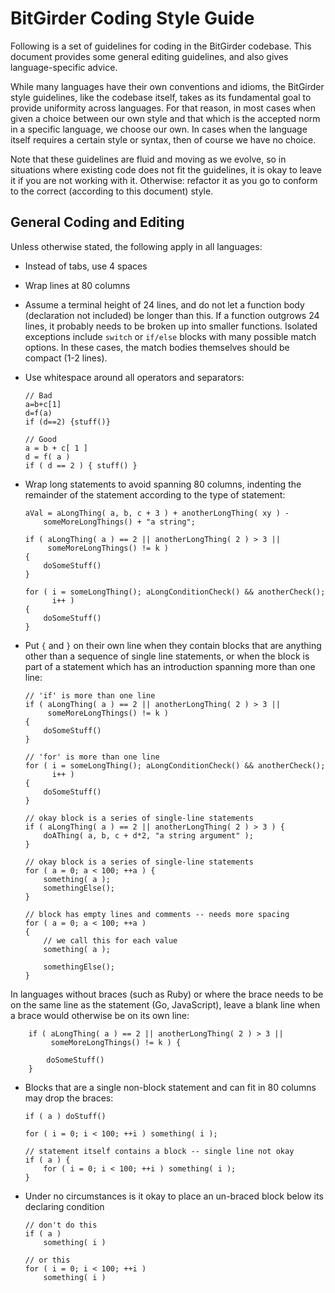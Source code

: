 # BitGirder Coding Style Guide

Following is a set of guidelines for coding in the BitGirder codebase. This
document provides some general editing guidelines, and also gives
language-specific advice. 

While many languages have their own conventions and idioms, the BitGirder style
guidelines, like the codebase itself, takes as its fundamental goal to provide
uniformity across languages. For that reason, in most cases when given a choice
between our own style and that which is the accepted norm in a specific
language, we choose our own. In cases when the language itself requires a
certain style or syntax, then of course we have no choice.

Note that these guidelines are fluid and moving as we evolve, so in situations
where existing code does not fit the guidelines, it is okay to leave it if you
are not working with it. Otherwise: refactor it as you go to conform to the
correct (according to this document) style.

## General Coding and Editing

Unless otherwise stated, the following apply in all languages:

-   Instead of tabs, use 4 spaces

-   Wrap lines at 80 columns

-   Assume a terminal height of 24 lines, and do not let a function body
    (declaration not included) be longer than this. If a function outgrows 24
    lines, it probably needs to be broken up into smaller functions. Isolated
    exceptions include `switch` or `if/else` blocks with many possible match
    options. In these cases, the match bodies themselves should be compact (1-2
    lines).

-   Use whitespace around all operators and separators:
    
        // Bad
        a=b+c[1]
        d=f(a)
        if (d==2) {stuff()}
    
        // Good
        a = b + c[ 1 ]
        d = f( a )
        if ( d == 2 ) { stuff() }

-   Wrap long statements to avoid spanning 80 columns, indenting the remainder
    of the statement according to the type of statement:

        aVal = aLongThing( a, b, c + 3 ) + anotherLongThing( xy ) -
            someMoreLongThings() + "a string";

        if ( aLongThing( a ) == 2 || anotherLongThing( 2 ) > 3 ||
             someMoreLongThings() != k )
        {
            doSomeStuff()
        }

        for ( i = someLongThing(); aLongConditionCheck() && anotherCheck();
              i++ )
        {
            doSomeStuff()
        }

-   Put `{` and `}` on their own line when they contain blocks that are anything
    other than a sequence of single line statements, or when the block is part
    of a statement which has an introduction spanning more than one line:
        
        // 'if' is more than one line
        if ( aLongThing( a ) == 2 || anotherLongThing( 2 ) > 3 ||
             someMoreLongThings() != k )
        {
            doSomeStuff()
        }

        // 'for' is more than one line
        for ( i = someLongThing(); aLongConditionCheck() && anotherCheck();
              i++ )
        {
            doSomeStuff()
        }

        // okay block is a series of single-line statements
        if ( aLongThing( a ) == 2 || anotherLongThing( 2 ) > 3 ) {
            doAThing( a, b, c + d*2, "a string argument" );
        }

        // okay block is a series of single-line statements
        for ( a = 0; a < 100; ++a ) {
            something( a );
            somethingElse();
        }

        // block has empty lines and comments -- needs more spacing
        for ( a = 0; a < 100; ++a ) 
        {
            // we call this for each value
            something( a );

            somethingElse();
        }

   In languages without braces (such as Ruby) or where the brace needs to be on
   the same line as the statement (Go, JavaScript), leave a blank line when a
   brace would otherwise be on its own line:

        if ( aLongThing( a ) == 2 || anotherLongThing( 2 ) > 3 ||
             someMoreLongThings() != k ) {
        
            doSomeStuff()
        }

-   Blocks that are a single non-block statement and can fit in 80 columns may
    drop the braces:

        if ( a ) doStuff()

        for ( i = 0; i < 100; ++i ) something( i );

        // statement itself contains a block -- single line not okay
        if ( a ) {
            for ( i = 0; i < 100; ++i ) something( i );
        }

-   Under no circumstances is it okay to place an un-braced block below its
    declaring condition

        // don't do this
        if ( a )
            something( i )

        // or this
        for ( i = 0; i < 100; ++i )
            something( i )
